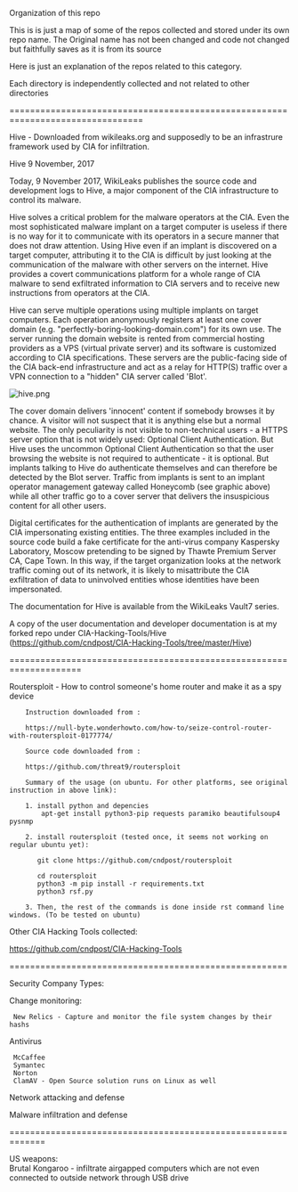 Organization of this repo

   This is is just a map of some of the repos collected and stored under its own repo name. The
     Original name has not been changed and code not changed but faithfully saves as it is from its source

   Here is just an explanation of the repos related to this category. 

   Each directory is independently collected and not related to other directories

================================================================================


Hive  - Downloaded from wikileaks.org and supposedly to be an infrastrure framework used by CIA for infiltration.


Hive
9 November, 2017

Today, 9 November 2017, WikiLeaks publishes the source code and development logs to Hive, a major component of the CIA infrastructure to control its malware.

Hive solves a critical problem for the malware operators at the CIA. Even the most sophisticated malware implant on a target computer is useless if there is no way for it to communicate with its operators in a secure manner that does not draw attention. Using Hive even if an implant is discovered on a target computer, attributing it to the CIA is difficult by just looking at the communication of the malware with other servers on the internet. Hive provides a covert communications platform for a whole range of CIA malware to send exfiltrated information to CIA servers and to receive new instructions from operators at the CIA.

Hive can serve multiple operations using multiple implants on target computers. Each operation anonymously registers at least one cover domain (e.g. "perfectly-boring-looking-domain.com") for its own use. The server running the domain website is rented from commercial hosting providers as a VPS (virtual private server) and its software is customized according to CIA specifications. These servers are the public-facing side of the CIA back-end infrastructure and act as a relay for HTTP(S) traffic over a VPN connection to a "hidden" CIA server called 'Blot'.

![hive.png](https://github.com/cndpost/cyberweapons/blob/master/hive.png)

The cover domain delivers 'innocent' content if somebody browses it by chance. A visitor will not suspect that it is anything else but a normal website. The only peculiarity is not visible to non-technical users - a HTTPS server option that is not widely used: Optional Client Authentication. But Hive uses the uncommon Optional Client Authentication so that the user browsing the website is not required to authenticate - it is optional. But implants talking to Hive do authenticate themselves and can therefore be detected by the Blot server. Traffic from implants is sent to an implant operator management gateway called Honeycomb (see graphic above) while all other traffic go to a cover server that delivers the insuspicious content for all other users.

Digital certificates for the authentication of implants are generated by the CIA impersonating existing entities. The three examples included in the source code build a fake certificate for the anti-virus company Kaspersky Laboratory, Moscow pretending to be signed by Thawte Premium Server CA, Cape Town. In this way, if the target organization looks at the network traffic coming out of its network, it is likely to misattribute the CIA exfiltration of data to uninvolved entities whose identities have been impersonated.

The documentation for Hive is available from the WikiLeaks Vault7 series.


A copy of the user documentation and developer documentation is at my forked repo under
CIA-Hacking-Tools/Hive  (https://github.com/cndpost/CIA-Hacking-Tools/tree/master/Hive)


====================================================================


Routersploit - How to control someone's home router and make it as a spy device

        Instruction downloaded from :
        
        https://null-byte.wonderhowto.com/how-to/seize-control-router-with-routersploit-0177774/
        
        Source code downloaded from :
        
        https://github.com/threat9/routersploit

        Summary of the usage (on ubuntu. For other platforms, see original instruction in above link):
        
        1. install python and depencies
            apt-get install python3-pip requests paramiko beautifulsoup4 pysnmp
        
        2. install routersploit (tested once, it seems not working on regular ubuntu yet):

           git clone https://github.com/cndpost/routersploit
           
           cd routersploit
           python3 -m pip install -r requirements.txt
           python3 rsf.py
          
        3. Then, the rest of the commands is done inside rst command line windows. (To be tested on ubuntu)


Other CIA Hacking Tools collected:

   https://github.com/cndpost/CIA-Hacking-Tools

   

======================================================

  Security Company Types:

   Change monitoring:

     New Relics - Capture and monitor the file system changes by their hashs 

   Antivirus

     McCaffee
     Symantec
     Norton
     ClamAV - Open Source solution runs on Linux as well

   Network attacking and defense

   Malware infiltration and defense

 =============================================================

   US weapons:    
        Brutal Kongaroo  - infiltrate airgapped computers which are not even connected to outside network 
                           through USB drive




